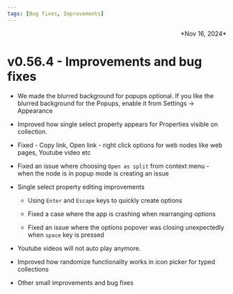 ```yaml
---
tags: [Bug fixes, Improvements]
---
```

<div align="right">*Nov 16, 2024*</div>

# v0.56.4 - Improvements and bug fixes

- We made the blurred background for popups optional. If you like the blurred background for the Popups, enable it from Settings → Appearance

- Improved how single select property appears for Properties visible on collection.

- Fixed - Copy link, Open link - right click options for web nodes like web pages, Youtube video etc

- Fixed an issue where choosing ```Open as split``` from context menu - when the node is in popup mode is creating an issue

- Single select property editing improvements

    - Using ```Enter``` and ```Escape``` keys to quickly create options

    - Fixed a case where the app is crashing when rearranging options

    - Fixed an issue where the options popover was closing unexpectedly when ```space``` key is pressed

- Youtube videos will not auto play anymore.

- Improved how randomize functionality works in icon picker for typed collections

- Other small improvements and bug fixes